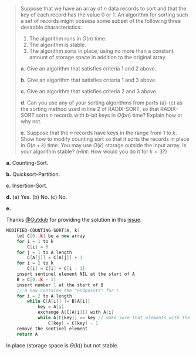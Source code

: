 > Suppose that we have an array of $n$ data records to sort and that the key of each record has the value $0$ or $1$. An algorithm for sorting such a set of records might possess some subset of the following three desirable characteristics:
>
> 1. The algorithm runs in $O(n)$ time.
> 2. The algorithm is stable.
> 3. The algorithm sorts in place, using no more than a constant amount of storage space in addition to the original array.
>
> **a.** Give an algorithm that satisfies criteria 1 and 2 above.
>
> **b.** Give an algorithm that satisfies criteria 1 and 3 above.
>
> **c.** Give an algorithm that satisfies criteria 2 and 3 above.
>
> **d.** Can you use any of your sorting algorithms from parts (a)–(c) as the sorting method used in line 2 of $\text{RADIX-SORT}$, so that $\text{RADIX-SORT}$ sorts $n$ records with $b$-bit keys in $O(bn)$ time? Explain how or why not.
>
> **e.** Suppose that the $n$ records have keys in the range from $1$ to $k$. Show how to modify counting sort so that it sorts the records in place in $O(n + k)$ time. You may use $O(k)$ storage outside the input array. Is your algorithm stable? ($\textit{Hint:}$ How would you do it for $k = 3$?)

**a.** Counting-Sort.

**b.** Quicksort-Partition.

**c.** Insertion-Sort.

**d.** (a) Yes. (b) No. (c) No.

**e.**

Thanks [@Gutdub](https://github.com/Gutdub) for providing the solution in this [issue](https://github.com/walkccc/CLRS/issues/150).

```cpp
MODIFIED-COUNTING-SORT(A, k)
    let C[0..k] be a new array
    for i = 1 to k
        C[i] = 0
    for j = 1 to A.length
        C[A[j]] = C[A[j]] + 1
    for i = 2 to k
        C[i] = C[i] + C[i - 1]
    insert sentinel element NIL at the start of A
    B = C[0..k - 1]
    insert number 1 at the start of B
    // B now contains the "endpoints" for C
    for i = 2 to A.length
        while C[A[i]] != B[A[i]]
            key = A[i]
            exchange A[C[A[i]]] with A[i]
            while A[C[key]] == key // make sure that elements with the same keys will not be swapped
                C[key] = C[key] - 1
    remove the sentinel element
    return A
```

In place (storage space is $\Theta(k)$) but not stable.
